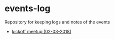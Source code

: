 # events-log
Repository for keeping logs and notes of the events

- [kickoff meetup (02-03-2018)](./meetups/kickoff_02032017.md)
